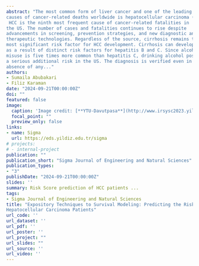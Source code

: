 ```yaml
---
abstract: "The most common form of liver cancer and one of the leading 
causes of cancer-related deaths worldwide is hepatocellular carcinoma (HCC).
 HCC is the ninth most frequent cause of cancer-related fatalities in 
the US. The number of cases and fatalities continues to rise despite 
advancements in screening, prevention strategies, and new diagnostic and 
therapeutic technologies. Regardless of the source, cirrhosis remains the 
most significant risk factor for HCC development. Cirrhosis can develop 
as a result of distinct risk factors for hepatitis B and C. Since alcohol 
misuse is five times more common than hepatitis C, drinking alcohol poses 
a serious additional risk in the US. The diagnosis is verified even in the 
absence of any..."
authors:
- Sumaila Abubakari
- Filiz Karaman
date: "2024-09-21T00:00:00Z"
doi: ""
featured: false
image:
  caption: 'Image credit: [**YTU-Davutpasa**](http://www.irsysc2023.yildiz.edu.tr/)'
  focal_point: ""
  preview_only: false
links:
- name: Sigma
  url: https://eds.yildiz.edu.tr/sigma
# projects:
# - internal-project
publication: ""
publication_short: "Sigma Journal of Engineering and Natural Sciences"
publication_types:
- "3"
publishDate: "2024-09-21T00:00:00Z"
slides: ''
summary: Risk Score prediction of HCC patients ...
tags:
- Sigma Journal of Engineering and Natural Sciences
title: "Expository Techniques to Survival Modeling: Predicting the Risk Score of
Hepatocellular Carcinoma Patients"
url_code: ''
url_dataset: ''
url_pdf: ''
url_poster: ''
url_project: ""
url_slides: ""
url_source: ''
url_video: ''
---
```

